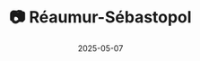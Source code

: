 ---
title: '📷 Réaumur-Sébastopol'
date: '2025-05-07'
image: 'https://cdn.diblasio.social/static/photos/2025/20250507_214501.jpg'
thumbnail: 'https://cdn.diblasio.social/static/photos/2025/thumbnails/20250507_214501.jpg'
alt_text: "Two people sitting in a metro station named Réaumur-Sébastopol."
tags:
  - "#Photography"
  - "#Metro"
  - "#Paris"
  - "#Subway"
  - "#UrbanPhotography"
  - "#StreetPhotography"
  - "#Fujifilm"
  - "#XSeries"
  - "#Reflection"
  - "#TravelPhotography"
description: ''
created_date: '2025-05-07'
location: "Unknown location"
exif_data: "FUJIFILM X-T20 XF27mmF2.8 (1/125 | f/3.2 | ISO 400)"
draft: false
---
